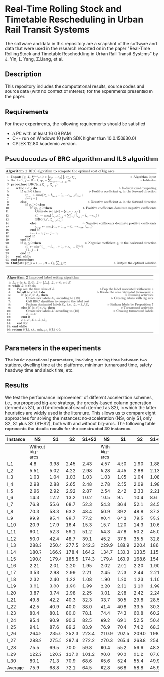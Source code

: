 # Real-Time Rolling Stock and Timetable Rescheduling in Urban Rail Transit Systems

The software and data in this repository are a snapshot of the software and data
that were used in the research reported on in the paper "Real-Time Rolling Stock and Timetable Rescheduling in Urban Rail Transit Systems" by J. Yin, L. Yang, Z.Liang, et al.
## Description

This repository includes the computational results, source codes and source data (with no conflict of interest) for the experiments presented in the paper. 

## Requirements
For these experiments, the following requirements should be satisfied
* a PC with at least 16 GB RAM
* C++ run on Windows 10 (with SDK higher than 10.0.150630.0)
* CPLEX 12.80 Academic version.

## Pseudocodes of BRC algorithm and ILS algorithm

![Algorithm 1. BRC algorithm to compute the optimal cost of big arcs](https://github.com/JerryYINJIATENG/RSTO-platform/blob/master/Materials/ILS.png)


![Algorithm 2. Improved label setting algorithm](https://github.com/JerryYINJIATENG/RSTO-platform/blob/master/Materials/LabelCorrecting.jpg)

## Parameters in the experiments

The basic operational parameters, involving running time between two stations, dwelling time at the platforms, minimum turnaround time, safety headway time  and slack time, etc.

## Results
We test the performance improvement of different acceleration schemes, i.e., our proposed big-arc strategy, the greedy-based column generation (termed as S1), and bi-directional search (termed as S2), in which the latter heuristics are widely used in the literature. This allows us to compare eight approaches for solving the instances: no-acceleration (NS), only S1, only S2, S1 plus S2 (S1+S2), both with and without big-arcs. The following table represents the details results for the constructed 30 instances.

|Instance|NS|S1|S2|S1+S2|NS|S1|S2|S1+S2|
|  ----  | ----  |----  |----  |----  |----  |----  |----  |----  |
| |Without big-arcs| |  | |With big-arcs| | | |
|I_1|4.8|3.98|2.45|2.43|4.57|4.50|1.90|1.88|
|I_2|5.51|5.02|4.22|2.98|5.28|4.45|2.88|2.13|
|I_3|1.03|1.04|1.03|1.03|1.03|1.05|1.04|1.08|
|I_4|2.98|2.88|2.65|2.48|2.78|2.55|2.09|1.98|
|I_5|2.96|2.92|2.92|2.87|2.54|2.42|2.33|2.21|
|I_6|14.3|12.2|13.2|10.2|10.5|9.2|10.4|8.6|
|I_7|76.8|55.6|68.7|52.3|54.3|36.4|52.1|34.5|
|I_8|70.3|58.3|63.2|48.4|50.9|39.2|48.8|37.3|
|I_9|99.8|85.4|	89.7|77.2|	80.4|	64.2|	78.5|	55.3|
|I_10|20.9|17.9|16.4|15.3|15.7|12.0|14.3|10.6|
|I_11|60.1|	52.3|	59.1|	51.2|	54.3|	47.8|	50.2|	45.0|
|I_12|50.0|42.4|48.7|39.1|45.2|37.5|35.5|32.8|
|I_13|288.2|250.4|277.5|242.3|229.9|188.9|220.4|186.0|
|I_14|180.7|166.9|178.4|164.2|134.7|130.3|133.5|115.3|
|I_15|190.8|179.4|185.5|174.3|179.4|160.9|168.6|154.2|
|I_16|2.21|2.01|2.20|1.95|2.02|2.01|2.20|1.90|
|I_17|3.53|2.98|2.99|2.21|2.45|2.23|2.44|2.21|
|I_18|2.32|2.40|1.22|1.08|1.90|1.90|1.23|1.10|
|I_19|3.01|3.00|1.90|1.89|2.20|2.11|2.10|1.98|
|I_20|3.87|3.74|2.98|2.25|3.01|2.98|2.42|2.24|
|I_21|49.8|42.2|40.3|32.3|33.7|30.5|29.8|28.5|
|I_22|42.5|40.9|40.0|38.0|41.4|40.8|33.5|30.3|
|I_23|80.4|80.1|80.0|78.1|74.4|74.3|60.8|60.2|
|I_24|95.4|90.9|90.3|82.5|69.2|69.1|52.5|50.4|
|I_25|94.1|87.6|89.2|83.9|76.9|70.4|74.2|68.3|
|I_26|264.9|235.0|252.3|223.4|210.9|202.5|209.0|198.7|
|I_27|288.9|275.5|287.4|272.2|270.3|265.4|268.8|254.4|
|I_28|75.5|69.5|70.0|59.8|60.4|55.2|56.6|48.3|
|I_29|122.2|120.2|117.9|101.2|98.8|90.3|91.2|87.6|
|I_30|80.1|71.3|70.9|68.6|65.6|52.4|55.4|49.9|
|Average|75.9|68.8|72.1|64.5|62.8|56.8|58.8|45.93|
